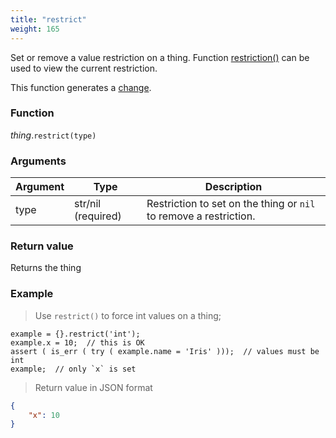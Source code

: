 ```yaml
---
title: "restrict"
weight: 165
---
```


Set or remove a value restriction on a thing. Function [restriction()](../restriction) can be used to view the current restriction.

This function generates a [change](../../../overview/changes).

### Function

*thing*.`restrict(type)`

### Arguments

Argument | Type | Description
-------- | ---- | -----------
type | str/nil (required) | Restriction to set on the thing or `nil` to remove a restriction.

### Return value

Returns the thing

### Example

> Use `restrict()` to force int values on a thing;

```thingsdb,json_response
example = {}.restrict('int');
example.x = 10;  // this is OK
assert ( is_err ( try ( example.name = 'Iris' )));  // values must be int
example;  // only `x` is set
```

> Return value in JSON format

```json
{
    "x": 10
}
```
